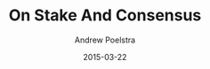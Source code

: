 ---
layout: writing
title: On Stake And Consensus
date: 2015-03-22
categories: ['Technical']
author: ['Andrew Poelstra']
external_url: https://download.wpsoftware.net/bitcoin/pos.pdf
---